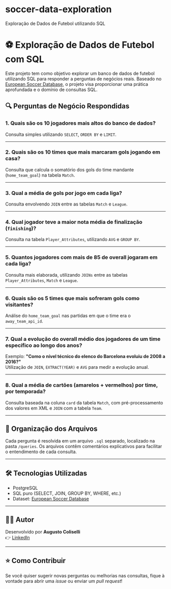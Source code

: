 # soccer-data-exploration
Exploração de Dados de Futebol utilizando SQL

# ⚽ **Exploração de Dados de Futebol com SQL**

Este projeto tem como objetivo explorar um banco de dados de futebol utilizando SQL para responder a perguntas de negócios reais. Baseado no [European Soccer Database](https://www.kaggle.com/datasets/hugomathien/soccer), o projeto visa proporcionar uma prática aprofundada e o domínio de consultas SQL.

## 🔍 **Perguntas de Negócio Respondidas**

### 1. **Quais são os 10 jogadores mais altos do banco de dados?**
Consulta simples utilizando `SELECT`, `ORDER BY` e `LIMIT`.

---

### 2. **Quais são os 10 times que mais marcaram gols jogando em casa?**
Consulta que calcula o somatório dos gols do time mandante (`home_team_goal`) na tabela `Match`.

---

### 3. **Qual a média de gols por jogo em cada liga?**
Consulta envolvendo `JOIN` entre as tabelas `Match` e `League`.

---

### 4. **Qual jogador teve a maior nota média de finalização (`finishing`)?**
Consulta na tabela `Player_Attributes`, utilizando `AVG` e `GROUP BY`.

---

### 5. **Quantos jogadores com mais de 85 de overall jogaram em cada liga?**
Consulta mais elaborada, utilizando `JOINs` entre as tabelas `Player_Attributes`, `Match` e `League`.

---

### 6. **Quais são os 5 times que mais sofreram gols como visitantes?**
Análise do `home_team_goal` nas partidas em que o time era o `away_team_api_id`.

---

### 7. **Qual a evolução do overall médio dos jogadores de um time específico ao longo dos anos?**
Exemplo: **"Como o nível técnico do elenco do Barcelona evoluiu de 2008 a 2016?"**  
Utilização de `JOIN`, `EXTRACT(YEAR)` e `AVG` para medir a evolução anual.

---

### 8. **Qual a média de cartões (amarelos + vermelhos) por time, por temporada?**
Consulta baseada na coluna `card` da tabela `Match`, com pré-processamento dos valores em XML e `JOIN` com a tabela `Team`.

---

## 📁 **Organização dos Arquivos**

Cada pergunta é resolvida em um arquivo `.sql` separado, localizado na pasta `/queries`. Os arquivos contêm comentários explicativos para facilitar o entendimento de cada consulta.

---

## 🛠️ **Tecnologias Utilizadas**

- PostgreSQL
- SQL puro (SELECT, JOIN, GROUP BY, WHERE, etc.)
- Dataset: [European Soccer Database](https://www.kaggle.com/datasets/hugomathien/soccer)

---

## 👨‍💻 **Autor**

Desenvolvido por **Augusto Coliselli**  
👉 [LinkedIn](https://www.linkedin.com/in/augusto-coliselli/)  

---

## ⭐ **Como Contribuir**

Se você quiser sugerir novas perguntas ou melhorias nas consultas, fique à vontade para abrir uma *issue* ou enviar um *pull request*! 
